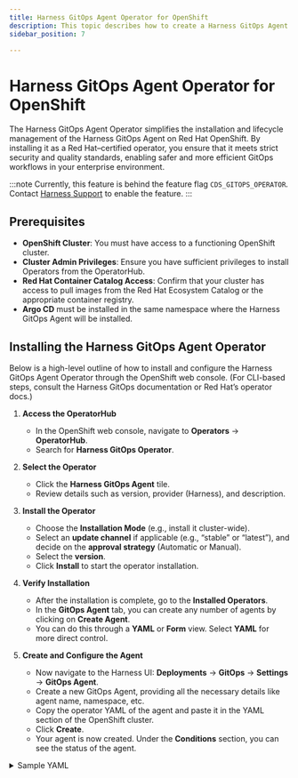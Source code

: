 ```yaml
---
title: Harness GitOps Agent Operator for OpenShift
description: This topic describes how to create a Harness GitOps Agent Operator for OpenShift.
sidebar_position: 7

---
```


# Harness GitOps Agent Operator for OpenShift

The Harness GitOps Agent Operator simplifies the installation and lifecycle management of the Harness GitOps Agent on Red Hat OpenShift. By installing it as a Red Hat–certified operator, you ensure that it meets strict security and quality standards, enabling safer and more efficient GitOps workflows in your enterprise environment.

:::note
Currently, this feature is behind the feature flag `CDS_GITOPS_OPERATOR`. Contact [Harness Support](mailto:support@harness.io) to enable the feature.
:::

## Prerequisites
- **OpenShift Cluster**: You must have access to a functioning OpenShift cluster.  
- **Cluster Admin Privileges**: Ensure you have sufficient privileges to install Operators from the OperatorHub.  
- **Red Hat Container Catalog Access**: Confirm that your cluster has access to pull images from the Red Hat Ecosystem Catalog or the appropriate container registry.  
- **Argo CD** must be installed in the same namespace where the Harness GitOps Agent will be installed.

## Installing the Harness GitOps Agent Operator
Below is a high-level outline of how to install and configure the Harness GitOps Agent Operator through the OpenShift web console. (For CLI-based steps, consult the Harness GitOps documentation or Red Hat’s operator docs.)

1. **Access the OperatorHub**  
   - In the OpenShift web console, navigate to **Operators** → **OperatorHub**.  
   - Search for **Harness GitOps Operator**.

2. **Select the Operator**  
   - Click the **Harness GitOps Agent** tile.  
   - Review details such as version, provider (Harness), and description.

3. **Install the Operator**  
   - Choose the **Installation Mode** (e.g., install it cluster-wide).  
   - Select an **update channel** if applicable (e.g., “stable” or “latest”), and decide on the **approval strategy** (Automatic or Manual).  
   - Select the **version**.  
   - Click **Install** to start the operator installation.

4. **Verify Installation**  
   - After the installation is complete, go to the **Installed Operators**.  
   - In the **GitOps Agent** tab, you can create any number of agents by clicking on **Create Agent**.  
   - You can do this through a **YAML** or **Form** view. Select **YAML** for more direct control.

5. **Create and Configure the Agent**  
   - Now navigate to the Harness UI: **Deployments** → **GitOps** → **Settings** → **GitOps Agent**.  
   - Create a new GitOps Agent, providing all the necessary details like agent name, namespace, etc.  
   - Copy the operator YAML of the agent and paste it in the YAML section of the OpenShift cluster.  
   - Click **Create**.  
   - Your agent is now created. Under the **Conditions** section, you can see the status of the agent.

<details>
<summary>Sample YAML</summary>

Here is a sample operator YAML for your reference:

```yaml
apiVersion: gitops.harness.io/v1alpha1
kind: GitopsAgent
metadata:
  labels:
    app.kubernetes.io/managed-by: kustomize
    app.kubernetes.io/name: gitops-operator
  name: Agentname
  namespace: AgentNamespace
spec:
  identity:
    accountIdentifier: YourAccountIdentifier
    agentIdentifier: YourAgentIdentifier
    agentName: Agentname
    orgIdentifier: default
  logLevel: DEBUG
  replicas: 1
  networkPolicy:
    create: true
  secrets:
    agentSecret: YourAgentSecrets
  target:
    http: 'https://app.harness.io/gitops'
    protocol: HTTP1
```

</details>

